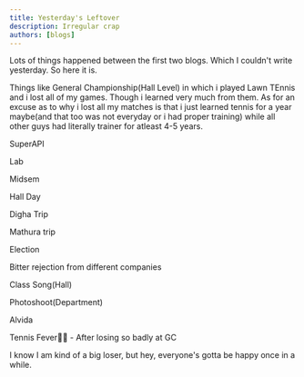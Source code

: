 ```yaml
---
title: Yesterday's Leftover
description: Irregular crap
authors: [blogs]
---
```


Lots of things happened between the first two blogs. Which I couldn't write yesterday. So here it is.

<!-- truncate -->

Things like General Championship(Hall Level) in which i played Lawn TEnnis and i lost all of my games. Though i learned very much from them. As for an excuse as to why i lost all my matches is that i just learned tennis for a year maybe(and that too was not everyday or i had proper training) while all other guys had literally trainer for atleast 4-5 years.

SuperAPI

Lab 

Midsem

Hall Day

Digha Trip

Mathura trip

Election

Bitter rejection from different companies

Class Song(Hall)

Photoshoot(Department)

Alvida

Tennis Fever🥵🎾 - After losing so badly at GC

I know I am kind of a big loser, but hey, everyone's gotta be happy once in a while.
